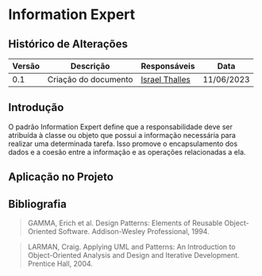 # Information Expert

## Histórico de Alterações

| Versão | Descrição                           | Responsáveis                                 | Data       |
| ------ | ----------------------------------- | -------------------------------------------- | ---------- |
| 0.1    | Criação do documento | [Israel Thalles](https://github.com/israelthalles) | 11/06/2023 |

## Introdução
O padrão Information Expert define que a responsabilidade deve ser atribuída à classe ou objeto que possui a informação necessária para realizar uma determinada tarefa. Isso promove o encapsulamento dos dados e a coesão entre a informação e as operações relacionadas a ela.

## Aplicação no Projeto



## Bibliografia
> GAMMA, Erich et al. Design Patterns: Elements of Reusable Object-Oriented Software. Addison-Wesley Professional, 1994.

> LARMAN, Craig. Applying UML and Patterns: An Introduction to Object-Oriented Analysis and Design and Iterative Development. Prentice Hall, 2004.